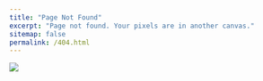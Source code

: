 ```yaml
---
title: "Page Not Found"
excerpt: "Page not found. Your pixels are in another canvas."
sitemap: false
permalink: /404.html
---
```


![][def]

[def]: https://www.google.co.kr/url?sa=i&url=https%3A%2F%2Flearn.onemonth.com%2Fwhat-is-a-404-page%2F&psig=AOvVaw2xLpYDH_bTq35TNZHRyM8C&ust=1727956486751000&source=images&cd=vfe&opi=89978449&ved=0CBQQjRxqFwoTCMDSsdbR74gDFQAAAAAdAAAAABAU